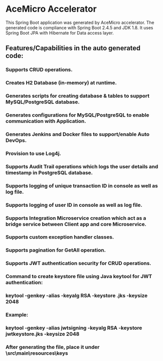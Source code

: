 # AceMicro Accelerator

This Spring Boot application was generated by AceMicro accelerator. The generated code is compliance with Spring Boot 2.4.5
and JDK 1.8. It uses Spring Boot JPA with Hibernate for Data access layer.

## Features/Capabilities in the auto generated code:

### Supports CRUD operations.
### Creates H2 Database (in-memory) at runtime.
### Generates scripts for creating database & tables to support MySQL/PostgreSQL database.
### Generates configurations for MySQL/PostgreSQL to enable communication with Application.
### Generates Jenkins and Docker files to support/enable Auto DevOps.  
### Provision to use Log4j.
###	Supports Audit Trail operations which logs the user details and timestamp in PostgreSQL database.
###	Supports logging of unique transaction ID in console as well as log file.
###	Supports logging of user ID in console as well as log file.
###	Supports Integration Microservice creation which act as a bridge service between Client app and core Microservice.
###	Supports custom exception handler classes.
###	Supports pagination for GetAll operation.
###	Supports JWT authentication security for CRUD operations.
### Command to create keystore file using Java keytool for JWT authentication: 

### keytool -genkey -alias <aliasname> -keyalg RSA -keystore <keystorefilename>.jks -keysize 2048
### Example:
### keytool -genkey -alias jwtsigning -keyalg RSA -keystore jwtkeystore.jks -keysize 2048
### After generating the file, place it under \src\main\resources\keys 
